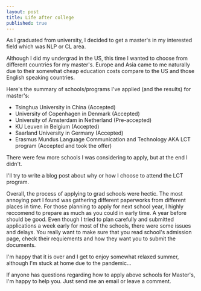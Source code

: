 ```yaml
---
layout: post
title: Life after college
published: true
---
```


As I graduated from university, I decided to get a master's in my interested field which was NLP or CL area. 

Although I did my undergrad in the US, this time I wanted to choose from different countries for my master's. Europe and Asia came to me naturally due to their somewhat cheap education costs compare to the US and those English speaking countries. 

Here's the summary of schools/programs I've applied (and the results) for master's:

- Tsinghua University in China (Accepted)
- University of Copenhagen in Denmark (Accepted) 
- University of Amsterdam in Netherland (Pre-accepted) 
- KU Leuven in Belgium (Accepted)
- Saarland University in Germany (Accepted)
- Erasmus Mundus Language Communication and Technology AKA LCT program (Accepted and took the offer) 

There were few more schools I was considering to apply, but at the end I didn't. 

I'll try to write a blog post about why or how I choose to attend the LCT program.

Overall, the process of applying to grad schools were hectic. The most annoying part I found was gathering different paperworks from different places in time. For those planning to apply for next school year, I highly reccomend to prepare as much as you could in early time. A year before should be good. Even though I tried to plan carefully and submitted applications a week early for most of the schools, there were some issues and delays. You really want to make sure that you read school's admission page, check their requiements and how they want you to submit the documents. 

I'm happy that it is over and I get to enjoy somewhat relaxed summer, although I'm stuck at home due to the pandemic... 

If anyone has questions regarding how to apply above schools for Master's, I'm happy to help you. Just send me an email or leave a comment. 

